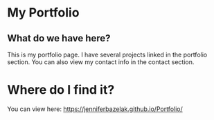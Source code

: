 # My Portfolio
## What do we have here?
This is my portfolio page. I have several projects linked in the portfolio section. You can also view my contact info in the contact section.

# Where do I find it?
You can view here: https://jenniferbazelak.github.io/Portfolio/
